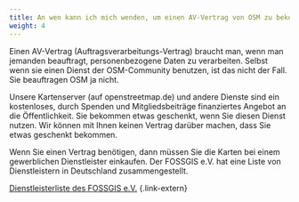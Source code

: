 ```yaml
---
title: An wen kann ich mich wenden, um einen AV-Vertrag von OSM zu bekommen?
weight: 4
---
```


Einen AV-Vertrag (Auftragsverarbeitungs-Vertrag) braucht man, wenn man jemanden
beauftragt, personenbezogene Daten zu verarbeiten. Selbst wenn sie einen Dienst
der OSM-Community benutzen, ist das nicht der Fall. Sie beauftragen OSM ja
nicht.

Unsere Kartenserver (auf openstreetmap.de) und andere Dienste sind ein
kostenloses, durch Spenden und Mitgliedsbeiträge finanziertes Angebot an die
Öffentlichkeit. Sie bekommen etwas geschenkt, wenn Sie diesen Dienst nutzen.
Wir können mit Ihnen keinen Vertrag darüber machen, dass Sie etwas geschenkt
bekommen.

Wenn Sie einen Vertrag benötigen, dann müssen Sie die Karten bei einem
gewerblichen Dienstleister einkaufen. Der FOSSGIS e.V. hat eine Liste von
Dienstleistern in Deutschland zusammengestellt.

[Dienstleisterliste des FOSSGIS e.V.](https://dienstleister.fossgis.de/)
{.link-extern}
